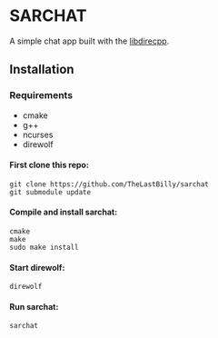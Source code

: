 # SARCHAT

A simple chat app built with the [libdirecpp](https://github.com/TheLastBilly/libdirecpp).

## Installation

### Requirements
* cmake
* g++
* ncurses
* direwolf

#### First clone this repo:
```
git clone https://github.com/TheLastBilly/sarchat
git submodule update
```

#### Compile and install sarchat:
```
cmake
make
sudo make install
```
#### Start direwolf:
```
direwolf
```

#### Run sarchat:
```
sarchat
```
